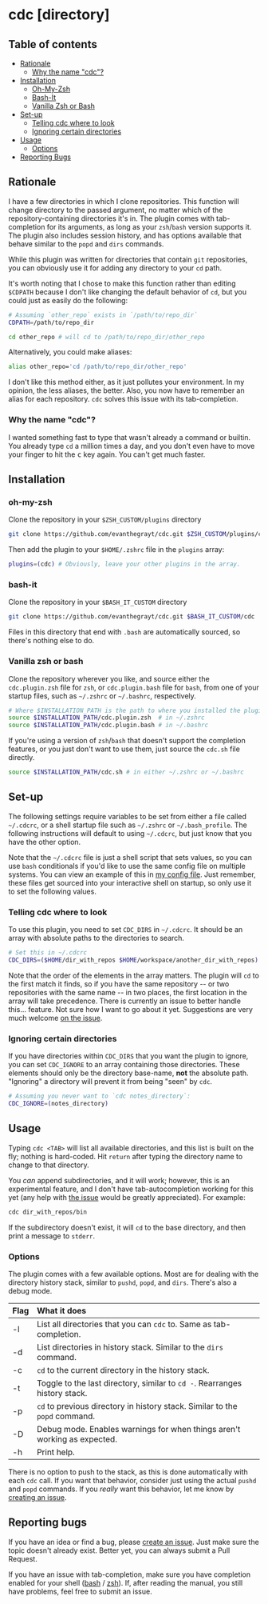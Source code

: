 # cdc [directory]
## Table of contents
- [Rationale](#rationale)
  - [Why the name "cdc"?](#why-the-name-cdc)
- [Installation](#installation)
  - [Oh-My-Zsh](#oh-my-zsh)
  - [Bash-It](#bash-it)
  - [Vanilla Zsh or Bash](#vanilla-zsh-or-bash)
- [Set-up](#set-up)
  - [Telling cdc where to look](#telling-cdc-where-to-look)
  - [Ignoring certain directories](#ignoring-certain-directories)
- [Usage](#usage)
  - [Options](#options)
- [Reporting Bugs](#reporting-bugs)

## Rationale
I have a few directories in which I clone repositories. This function will
change directory to the passed argument, no matter which of the
repository-containing directories it's in. The plugin comes with tab-completion
for its arguments, as long as your `zsh`/`bash` version supports it. The plugin
also includes session history, and has options available that behave similar to
the `popd` and `dirs` commands.

While this plugin was written for directories that contain `git` repositories,
you can obviously use it for adding any directory to your `cd` path.

It's worth noting that I chose to make this function rather than editing
`$CDPATH` because I don't like changing the default behavior of `cd`, but you
could just as easily do the
following:
```sh
# Assuming `other_repo` exists in `/path/to/repo_dir`
CDPATH=/path/to/repo_dir

cd other_repo # will cd to /path/to/repo_dir/other_repo
```

Alternatively, you could make aliases:

```sh
alias other_repo='cd /path/to/repo_dir/other_repo'
```

I don't like this method either, as it just pollutes your environment. In my
opinion, the less aliases, the better. Also, you now have to remember an alias
for each repository. `cdc` solves this issue with its tab-completion.

### Why the name "cdc"?
I wanted something fast to type that wasn't already a command or builtin. You
already type `cd` a million times a day, and you don't even have to move your
finger to hit the <kbd>c</kbd> key again. You can't get much faster.

## Installation
### oh-my-zsh
Clone the repository in your `$ZSH_CUSTOM/plugins` directory
```sh
git clone https://github.com/evanthegrayt/cdc.git $ZSH_CUSTOM/plugins/cdc
```
Then add the plugin to your `$HOME/.zshrc` file in the `plugins` array:
```sh
plugins=(cdc) # Obviously, leave your other plugins in the array.
```

### bash-it
Clone the repository in your `$BASH_IT_CUSTOM` directory
```sh
git clone https://github.com/evanthegrayt/cdc.git $BASH_IT_CUSTOM/cdc
```
Files in this directory that end with `.bash` are automatically sourced, so
there's nothing else to do.

### Vanilla zsh or bash
Clone the repository wherever you like, and source either the `cdc.plugin.zsh`
file for `zsh`, or `cdc.plugin.bash` file for `bash`, from one of your startup
files, such as `~/.zshrc` or `~/.bashrc`, respectively.

```sh
# Where $INSTALLATION_PATH is the path to where you installed the plugin.
source $INSTALLATION_PATH/cdc.plugin.zsh  # in ~/.zshrc
source $INSTALLATION_PATH/cdc.plugin.bash # in ~/.bashrc
```

If you're using a version of `zsh`/`bash` that doesn't support the completion
features, or you just don't want to use them, just source the `cdc.sh` file
directly.

```sh
source $INSTALLATION_PATH/cdc.sh # in either ~/.zshrc or ~/.bashrc
```

## Set-up
The following settings require variables to be set from either a file called
`~/.cdcrc`, or a shell startup file such as `~/.zshrc` or `~/.bash_profile`. The
following instructions will default to using `~/.cdcrc`, but just know that you
have the other option.

Note that the `~/.cdcrc` file is just a shell script that sets values, so you
can use `bash` conditionals if you'd like to use the same config file on
multiple systems. You can view an example of this in [my config
file](https://github.com/evanthegrayt/dotfiles/blob/master/dotfiles/cdcrc). Just
remember, these files get sourced into your interactive shell on startup, so
only use it to set the following values.

### Telling cdc where to look
To use this plugin, you need to set `CDC_DIRS` in `~/.cdcrc`. It should be an
array with absolute paths to the directories to search.

```sh
# Set this in ~/.cdcrc
CDC_DIRS=($HOME/dir_with_repos $HOME/workspace/another_dir_with_repos)
```

Note that the order of the elements in the array matters. The plugin will `cd`
to the first match it finds, so if you have the same repository -- or two
repositories with the same name -- in two places, the first location in the
array will take precedence. There is currently an issue to better handle this...
feature. Not sure how I want to go about it yet. Suggestions are very much
welcome [on the issue](https://github.com/evanthegrayt/cdc/issues/6).

### Ignoring certain directories
If you have directories within `CDC_DIRS` that you want the plugin to ignore,
you can set `CDC_IGNORE` to an array containing those directories. These
elements should only be the directory base-name, **not** the absolute path.
"Ignoring" a directory will prevent it from being "seen" by `cdc`.

```sh
# Assuming you never want to `cdc notes_directory`:
CDC_IGNORE=(notes_directory)
```

## Usage
Typing `cdc <TAB>` will list all available directories, and this list is built
on the fly; nothing is hard-coded. Hit `return` after typing the directory name
to change to that directory.

You *can* append subdirectories, and it will work; however, this is an
experimental feature, and I don't have tab-autocompletion working for this yet
(any help with [the issue](https://github.com/evanthegrayt/cdc/issues/2) would
be greatly appreciated). For example:

```sh
cdc dir_with_repos/bin
```

If the subdirectory doesn't exist, it will `cd` to the base directory, and then
print a message to `stderr`.

### Options
The plugin comes with a few available options. Most are for dealing with the
directory history stack, similar to `pushd`, `popd`, and `dirs`. There's also a
debug mode.

|Flag|What it does|
|:------|:-----------|
|-l|List all directories that you can `cdc` to. Same as tab-completion.|
|-d|List directories in history stack. Similar to the `dirs` command.|
|-c|`cd` to the current directory in the history stack.|
|-t|Toggle to the last directory, similar to `cd -`. Rearranges history stack.|
|-p|`cd` to previous directory in history stack. Similar to the `popd` command.|
|-D|Debug mode. Enables warnings for when things aren't working as expected.|
|-h|Print help.|

There is no option to push to the stack, as this is done automatically with each
`cdc` call. If you want that behavior, consider just using the actual `pushd`
and `popd` commands. If you *really* want this behavior, let me know by
[creating an issue](https://github.com/evanthegrayt/cdc/issues/new).

## Reporting bugs
If you have an idea or find a bug, please [create an
issue](https://github.com/evanthegrayt/cdc/issues/new). Just make sure the topic
doesn't already exist. Better yet, you can always submit a Pull Request.

If you have an issue with tab-completion, make sure you have completion enabled
for your shell
([bash](https://www.gnu.org/software/bash/manual/html_node/Programmable-Completion.html)
/ [zsh](http://zsh.sourceforge.net/Doc/Release/Completion-System.html)). If,
after reading the manual, you still have problems, feel free to submit an issue.

